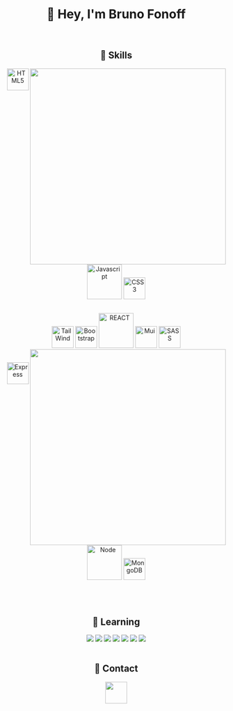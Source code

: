 <h1 align="center">🖖  Hey, I'm Bruno Fonoff  </h1>
<br>
<h2 align="center"> 🧰 Skills</h2>

<img align="right" width="450px" src="https://github-readme-stats.vercel.app/api/top-langs/?username=bruno-fonoff&layout=compact&langs_count=6&theme=midnight-purple&hide=Shell&langs_count=6"/>

<div align="center">
<img src="https://cdn.jsdelivr.net/gh/devicons/devicon/icons/html5/html5-original.svg" alt="HTML5" height="50"/>
<img src="https://cdn.jsdelivr.net/gh/devicons/devicon/icons/javascript/javascript-original.svg" alt="Javascript" height="80">
<img src="https://cdn.jsdelivr.net/gh/devicons/devicon/icons/css3/css3-original.svg" alt="CSS3" height="50"/>
  
##
    
<img src="https://cdn.jsdelivr.net/gh/devicons/devicon/icons/tailwindcss/tailwindcss-plain.svg" alt="TailWind" height="50">
<img src="https://cdn.jsdelivr.net/gh/devicons/devicon/icons/bootstrap/bootstrap-original.svg" alt="Bootstrap" height="50">
<img src="https://cdn.jsdelivr.net/gh/devicons/devicon/icons/react/react-original-wordmark.svg" alt="REACT" height="80">
<img src="https://cdn.jsdelivr.net/gh/devicons/devicon/icons/materialui/materialui-original.svg" alt="Mui" height="50">
<img src="https://cdn.jsdelivr.net/gh/devicons/devicon/icons/sass/sass-original.svg" alt="SASS" height="50">
<img align="right" width="450px" src="https://github-readme-stats.vercel.app/api?username=bruno-fonoff&show_icons=true&theme=midnight-purple&count_private=true"/>

##
<img src="https://cdn.jsdelivr.net/gh/devicons/devicon/icons/express/express-original.svg" alt="Express" height="50">
<img src="https://cdn.jsdelivr.net/gh/devicons/devicon/icons/nodejs/nodejs-original.svg" alt="Node" height="80">
<img src="https://cdn.jsdelivr.net/gh/devicons/devicon/icons/mongodb/mongodb-original-wordmark.svg" alt="MongoDB" height="50">
</div>

<br/>
<br/>
<br/>

<div align="center">
<h2>📝 Learning </h2>
<img src="https://img.shields.io/badge/TypeScript-007ACC?style=for-the-badge&logo=typescript&logoColor=white" />
<img src="https://img.shields.io/badge/Next-black?style=for-the-badge&logo=next.js&logoColor=white" />
<img src="https://img.shields.io/badge/redux-%23593d88.svg?style=for-the-badge&logo=redux&logoColor=white" />
<img src="https://img.shields.io/badge/nestjs-%23E0234E.svg?style=for-the-badge&logo=nestjs&logoColor=white" />
<img src="https://img.shields.io/badge/mysql-%2300f.svg?style=for-the-badge&logo=mysql&logoColor=white" />
<img src="https://img.shields.io/badge/postgres-%23316192.svg?style=for-the-badge&logo=postgresql&logoColor=white" />
<img src="https://img.shields.io/badge/-jest-%23C21325?style=for-the-badge&logo=jest&logoColor=white" />

<br>  
<br>
 
<h2> 📧  Contact </h2>
<a href="https://www.linkedin.com/in/bruno-fonoff/">
<img src="https://cdn.jsdelivr.net/gh/devicons/devicon/icons/linkedin/linkedin-original.svg" height="50" />
</div>

<br>  
<br>


          
          
          









